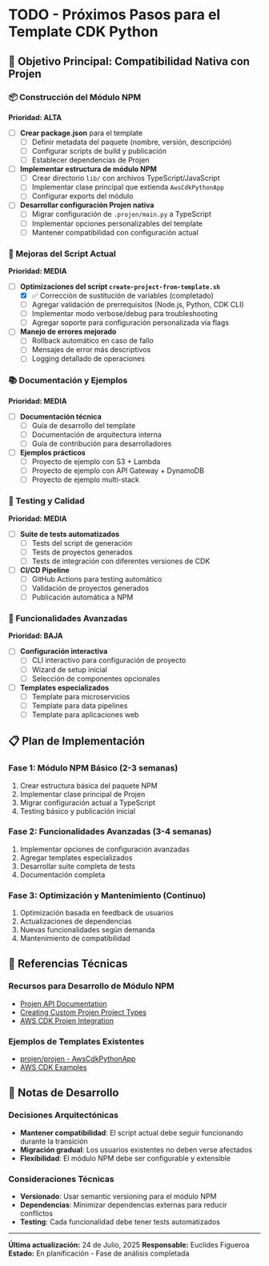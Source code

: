 # TODO - Próximos Pasos para el Template CDK Python

## 🎯 Objetivo Principal: Compatibilidad Nativa con Projen

### 📦 Construcción del Módulo NPM

**Prioridad: ALTA**

- [ ] **Crear package.json** para el template
  - [ ] Definir metadata del paquete (nombre, versión, descripción)
  - [ ] Configurar scripts de build y publicación
  - [ ] Establecer dependencias de Projen

- [ ] **Implementar estructura de módulo NPM**
  - [ ] Crear directorio `lib/` con archivos TypeScript/JavaScript
  - [ ] Implementar clase principal que extienda `AwsCdkPythonApp`
  - [ ] Configurar exports del módulo

- [ ] **Desarrollar configuración Projen nativa**
  - [ ] Migrar configuración de `.projen/main.py` a TypeScript
  - [ ] Implementar opciones personalizables del template
  - [ ] Mantener compatibilidad con configuración actual

### 🔧 Mejoras del Script Actual

**Prioridad: MEDIA**

- [ ] **Optimizaciones del script `create-project-from-template.sh`**
  - [x] ✅ Corrección de sustitución de variables (completado)
  - [ ] Agregar validación de prerrequisitos (Node.js, Python, CDK CLI)
  - [ ] Implementar modo verbose/debug para troubleshooting
  - [ ] Agregar soporte para configuración personalizada via flags

- [ ] **Manejo de errores mejorado**
  - [ ] Rollback automático en caso de fallo
  - [ ] Mensajes de error más descriptivos
  - [ ] Logging detallado de operaciones

### 📚 Documentación y Ejemplos

**Prioridad: MEDIA**

- [ ] **Documentación técnica**
  - [ ] Guía de desarrollo del template
  - [ ] Documentación de arquitectura interna
  - [ ] Guía de contribución para desarrolladores

- [ ] **Ejemplos prácticos**
  - [ ] Proyecto de ejemplo con S3 + Lambda
  - [ ] Proyecto de ejemplo con API Gateway + DynamoDB
  - [ ] Proyecto de ejemplo multi-stack

### 🧪 Testing y Calidad

**Prioridad: MEDIA**

- [ ] **Suite de tests automatizados**
  - [ ] Tests del script de generación
  - [ ] Tests de proyectos generados
  - [ ] Tests de integración con diferentes versiones de CDK

- [ ] **CI/CD Pipeline**
  - [ ] GitHub Actions para testing automático
  - [ ] Validación de proyectos generados
  - [ ] Publicación automática a NPM

### 🚀 Funcionalidades Avanzadas

**Prioridad: BAJA**

- [ ] **Configuración interactiva**
  - [ ] CLI interactivo para configuración de proyecto
  - [ ] Wizard de setup inicial
  - [ ] Selección de componentes opcionales

- [ ] **Templates especializados**
  - [ ] Template para microservicios
  - [ ] Template para data pipelines
  - [ ] Template para aplicaciones web

## 📋 Plan de Implementación

### Fase 1: Módulo NPM Básico (2-3 semanas)
1. Crear estructura básica del paquete NPM
2. Implementar clase principal de Projen
3. Migrar configuración actual a TypeScript
4. Testing básico y publicación inicial

### Fase 2: Funcionalidades Avanzadas (3-4 semanas)
1. Implementar opciones de configuración avanzadas
2. Agregar templates especializados
3. Desarrollar suite completa de tests
4. Documentación completa

### Fase 3: Optimización y Mantenimiento (Continuo)
1. Optimización basada en feedback de usuarios
2. Actualizaciones de dependencias
3. Nuevas funcionalidades según demanda
4. Mantenimiento de compatibilidad

## 🔗 Referencias Técnicas

### Recursos para Desarrollo de Módulo NPM
- [Projen API Documentation](https://projen.io/api/)
- [Creating Custom Projen Project Types](https://projen.io/docs/concepts/projects)
- [AWS CDK Projen Integration](https://github.com/projen/projen/tree/main/src/awscdk)

### Ejemplos de Templates Existentes
- [projen/projen - AwsCdkPythonApp](https://github.com/projen/projen/blob/main/src/awscdk/awscdk-app-py.ts)
- [AWS CDK Examples](https://github.com/aws-samples/aws-cdk-examples)

## 📝 Notas de Desarrollo

### Decisiones Arquitectónicas
- **Mantener compatibilidad**: El script actual debe seguir funcionando durante la transición
- **Migración gradual**: Los usuarios existentes no deben verse afectados
- **Flexibilidad**: El módulo NPM debe ser configurable y extensible

### Consideraciones Técnicas
- **Versionado**: Usar semantic versioning para el módulo NPM
- **Dependencias**: Minimizar dependencias externas para reducir conflictos
- **Testing**: Cada funcionalidad debe tener tests automatizados

---

**Última actualización:** 24 de Julio, 2025
**Responsable:** Euclides Figueroa
**Estado:** En planificación - Fase de análisis completada

